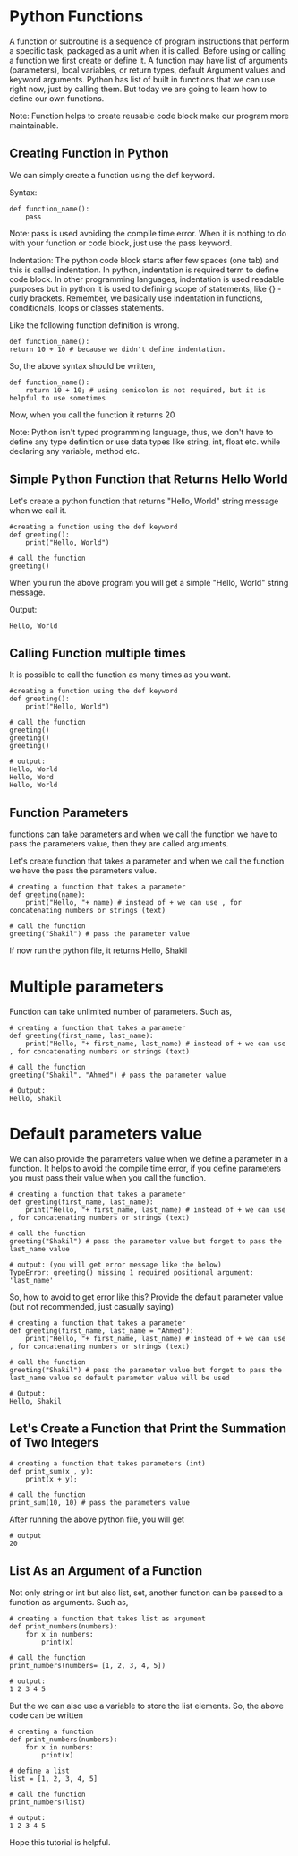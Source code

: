 # Python Functions

A function or subroutine is a sequence of program instructions that perform a specific task, packaged as a unit when it is called. Before using or calling a function we first create or define it. A function may have list of arguments (parameters), local variables, or return types, default Argument values and keyword arguments. Python has list of built in functions that we can use right now, just by calling them. But today we are going to learn how to define our own functions.

Note: Function helps to create reusable code block make our program more maintainable.

## Creating Function in Python

We can simply create a function using the def keyword.

Syntax:

```
def function_name():
    pass
```

Note: pass is used avoiding the compile time error. When it is nothing to do with your function or code block, just use the pass keyword.

Indentation: The python code block starts after few spaces (one tab) and this is called indentation. In python, indentation is required term to define code block. In other programming languages, indentation is used readable purposes but in python it is used to defining scope of statements, like {} - curly brackets. Remember, we basically use indentation in functions, conditionals, loops or classes statements.

Like the following function definition is wrong.

```
def function_name():
return 10 + 10 # because we didn't define indentation.
```
So, the above syntax should be written,

```
def function_name():
    return 10 + 10; # using semicolon is not required, but it is helpful to use sometimes
```

Now, when you call the function it returns 20

Note: Python isn't typed programming language, thus, we don't have to define any type definition or use data types like string, int, float etc. while declaring any variable, method etc.

## Simple Python Function that Returns Hello World

Let's create a python function that returns "Hello, World" string message when we call it.

```
#creating a function using the def keyword
def greeting():
    print("Hello, World")
    
# call the function
greeting()
```
When you run the above program you will get a simple "Hello, World" string message.

Output:

```
Hello, World
```

## Calling Function multiple times

It is possible to call the function as many times as you want.

```
#creating a function using the def keyword
def greeting():
    print("Hello, World")
    
# call the function
greeting()
greeting()
greeting()

# output:
Hello, World
Hello, Word
Hello, World
```
## Function Parameters

functions can take parameters and when we call the function we have to pass the parameters value, then they are called arguments.

Let's create function that takes a parameter and when we call the function we have the pass the parameters value.

```
# creating a function that takes a parameter
def greeting(name):
    print("Hello, "+ name) # instead of + we can use , for concatenating numbers or strings (text)
    
# call the function
greeting("Shakil") # pass the parameter value
```

If now run the python file, it returns Hello, Shakil

# Multiple parameters

Function can take unlimited number of parameters. Such as,

```
# creating a function that takes a parameter
def greeting(first_name, last_name):
    print("Hello, "+ first_name, last_name) # instead of + we can use , for concatenating numbers or strings (text)
    
# call the function
greeting("Shakil", "Ahmed") # pass the parameter value

# Output:
Hello, Shakil
```

# Default parameters value

We can also provide the parameters value when we define a parameter in a function. It helps to avoid the compile time error, if you define parameters you must pass their value when you call the function.

```
# creating a function that takes a parameter
def greeting(first_name, last_name):
    print("Hello, "+ first_name, last_name) # instead of + we can use , for concatenating numbers or strings (text)
    
# call the function
greeting("Shakil") # pass the parameter value but forget to pass the last_name value

# output: (you will get error message like the below)
TypeError: greeting() missing 1 required positional argument: 'last_name'
```

So, how to avoid to get error like this? Provide the default parameter value (but not recommended, just casually saying)

```
# creating a function that takes a parameter
def greeting(first_name, last_name = "Ahmed"):
    print("Hello, "+ first_name, last_name) # instead of + we can use , for concatenating numbers or strings (text)
    
# call the function
greeting("Shakil") # pass the parameter value but forget to pass the last_name value so default parameter value will be used

# Output:
Hello, Shakil
```

## Let's Create a Function that Print the Summation of Two Integers

```
# creating a function that takes parameters (int)
def print_sum(x , y):
    print(x + y);
    
# call the function
print_sum(10, 10) # pass the parameters value
```

After running the above python file, you will get

```
# output
20
```

## List As an Argument of a Function

Not only string or int but also list, set, another function can be passed to a function as arguments. Such as,

```
# creating a function that takes list as argument
def print_numbers(numbers):
    for x in numbers:
        print(x)
    
# call the function
print_numbers(numbers= [1, 2, 3, 4, 5])

# output:
1 2 3 4 5
```

But the we can also use a variable to store the list elements. So, the above code can be written

```
# creating a function
def print_numbers(numbers):
    for x in numbers:
        print(x)

# define a list
list = [1, 2, 3, 4, 5]

# call the function
print_numbers(list)

# output:
1 2 3 4 5
```

Hope this tutorial is helpful.


